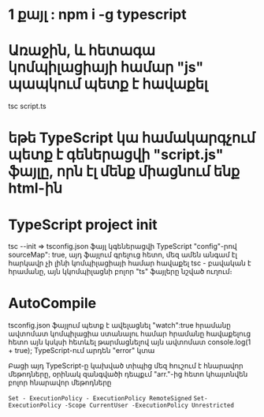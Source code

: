 # 1 քայլ : npm i -g typescript


# Առաջին, և հետագա կոմպիլացիայի համար "js" պապկում պետք է հավաքել
tsc script.ts
# եթե TypeScript կա համակարգչում պետք է գեներացվի "script.js" ֆայլը, որն էլ մենք միացնում ենք html-ին



# TypeScript project init
tsc --init => tsconfig.json ֆայլ կգեներացվի TypeScript "config"-րով
sourceMap": true,  այդ ֆայլում գրելուց հետո, մեզ ամեն անգամ էլ հարկավր չի լինի կոմպիլացիայի համար 
հավաքել tsc <fileName>- բավական է <tsc> հրամանը, այն կկոմպիլացնի բոլոր "ts" ֆայլերը նշված ուղում։

# AutoCompile
tsconfig.json ֆայլում պետք է ավելացնել "watch":true հրամանը ավտոմատ կոմպիլացիա ստանալու համար
<tsc> հրամանը հավաքելուց հետո այն կսկսի հետևել թարմացնելով այն ավտոմատ
console.log(1 + true); TypeScript-ում արդեն "error" կտա

Բացի այդ TypeScript-ը կախված տիպից մեզ հուշում է հնարավոր մեթոդները, օրինակ զանգվածի դեպքւմ "arr."-ից հետո կհայտնվեն բոլոր հնարավոր մեթոդները 



` Set - ExecutionPolicy - ExecutionPolicy RemoteSigned ` 
` Set-ExecutionPolicy -Scope CurrentUser -ExecutionPolicy Unrestricted `